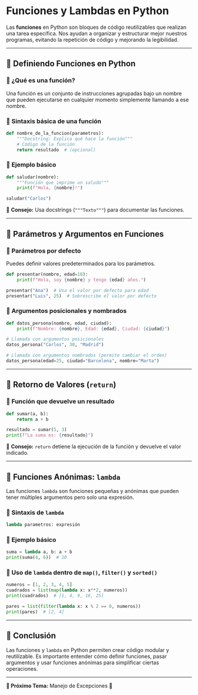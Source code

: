 # Funciones y Lambdas en Python

Las **funciones** en Python son bloques de código reutilizables que realizan una tarea específica. Nos ayudan a organizar y estructurar mejor nuestros programas, evitando la repetición de código y mejorando la legibilidad.

---

## 📌 Definiendo Funciones en Python

### 🔹 ¿Qué es una función?
Una función es un conjunto de instrucciones agrupadas bajo un nombre que pueden ejecutarse en cualquier momento simplemente llamando a ese nombre.

### 🔹 Sintaxis básica de una función
```python
def nombre_de_la_funcion(parametros):
    """Docstring: Explica qué hace la función"""
    # Código de la función
    return resultado  # (opcional)
```

### 🔹 Ejemplo básico
```python
def saludar(nombre):
    """Función que imprime un saludo"""
    print(f"Hola, {nombre}!")

saludar("Carlos")
```

📌 **Consejo:** Usa docstrings (`"""Texto"""`) para documentar las funciones.

---

## 📌 Parámetros y Argumentos en Funciones

### 🔹 Parámetros por defecto
Puedes definir valores predeterminados para los parámetros.
```python
def presentar(nombre, edad=18):
    print(f"Hola, soy {nombre} y tengo {edad} años.")

presentar("Ana")  # Usa el valor por defecto para edad
presentar("Luis", 25)  # Sobrescribe el valor por defecto
```

### 🔹 Argumentos posicionales y nombrados
```python
def datos_persona(nombre, edad, ciudad):
    print(f"Nombre: {nombre}, Edad: {edad}, Ciudad: {ciudad}")

# Llamada con argumentos posicionales
datos_persona("Carlos", 30, "Madrid")

# Llamada con argumentos nombrados (permite cambiar el orden)
datos_persona(edad=25, ciudad="Barcelona", nombre="Marta")
```

---

## 📌 Retorno de Valores (`return`)

### 🔹 Función que devuelve un resultado
```python
def sumar(a, b):
    return a + b

resultado = sumar(5, 3)
print(f"La suma es: {resultado}")
```

📌 **Consejo:** `return` detiene la ejecución de la función y devuelve el valor indicado.

---

## 📌 Funciones Anónimas: `lambda`

Las funciones `lambda` son funciones pequeñas y anónimas que pueden tener múltiples argumentos pero solo una expresión.

### 🔹 Sintaxis de `lambda`
```python
lambda parametros: expresión
```

### 🔹 Ejemplo básico
```python
suma = lambda a, b: a + b
print(suma(4, 6))  # 10
```

### 🔹 Uso de `lambda` dentro de `map()`, `filter()` y `sorted()`
```python
numeros = [1, 2, 3, 4, 5]
cuadrados = list(map(lambda x: x**2, numeros))
print(cuadrados)  # [1, 4, 9, 16, 25]
```

```python
pares = list(filter(lambda x: x % 2 == 0, numeros))
print(pares)  # [2, 4]
```

---

## 🎯 Conclusión
Las funciones y `lambda` en Python permiten crear código modular y reutilizable. Es importante entender cómo definir funciones, pasar argumentos y usar funciones anónimas para simplificar ciertas operaciones.

---

**🔹 Próximo Tema:** Manejo de Excepciones 🚀

